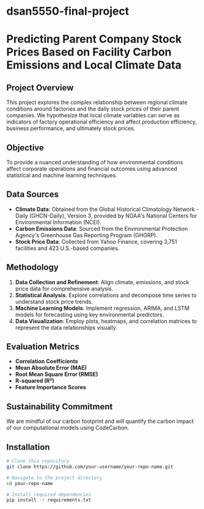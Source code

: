 # dsan5550-final-project
# Predicting Parent Company Stock Prices Based on Facility Carbon Emissions and Local Climate Data

## Project Overview

This project explores the complex relationship between regional climate conditions around factories and the daily stock prices of their parent companies. We hypothesize that local climate variables can serve as indicators of factory operational efficiency and affect production efficiency, business performance, and ultimately stock prices.

## Objective

To provide a nuanced understanding of how environmental conditions affect corporate operations and financial outcomes using advanced statistical and machine learning techniques.

## Data Sources

- **Climate Data**: Obtained from the Global Historical Climatology Network - Daily (GHCN-Daily), Version 3, provided by NOAA's National Centers for Environmental Information (NCEI).
- **Carbon Emissions Data**: Sourced from the Environmental Protection Agency's Greenhouse Gas Reporting Program (GHGRP).
- **Stock Price Data**: Collected from Yahoo Finance, covering 3,751 facilities and 423 U.S.-based companies.

## Methodology

1. **Data Collection and Refinement**: Align climate, emissions, and stock price data for comprehensive analysis.
2. **Statistical Analysis**: Explore correlations and decompose time series to understand stock price trends.
3. **Machine Learning Models**: Implement regression, ARIMA, and LSTM models for forecasting using key environmental predictors.
4. **Data Visualization**: Employ plots, heatmaps, and correlation matrices to represent the data relationships visually.

## Evaluation Metrics

- **Correlation Coefficients**
- **Mean Absolute Error (MAE)**
- **Root Mean Square Error (RMSE)**
- **R-squared (R²)**
- **Feature Importance Scores**

## Sustainability Commitment

We are mindful of our carbon footprint and will quantify the carbon impact of our computational models using CodeCarbon.

## Installation

```bash
# Clone this repository
git clone https://github.com/your-username/your-repo-name.git

# Navigate to the project directory
cd your-repo-name

# Install required dependencies
pip install -r requirements.txt
